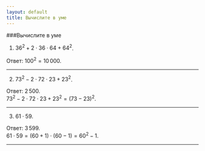 ```yaml
---
layout: default
title: Вычислите в уме
---
```


###Вычислите в уме

1) $36^2 + 2 \cdot 36 \cdot 64 + 64^2$.

Ответ: $100^2 = 10\,000$.

--- ---

2) $73^2 - 2 \cdot 72 \cdot 23 + 23^2$.

Ответ: $2\,500$.
<br>
$73^2 - 2 \cdot 72 \cdot 23 + 23^2 = (73 - 23)^2$.

--- ---

3) $61 \cdot 59$.

Ответ: $3\,599$.
<br>
$61 \cdot 59 = (60 + 1) \cdot(60 - 1) = 60^2 - 1$.

--- ---

